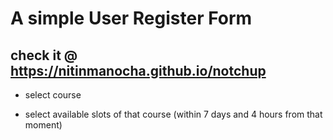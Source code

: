 # A simple User Register Form


## check it @ https://nitinmanocha.github.io/notchup


 - select course

 - select available slots of that course (within 7 days and 4 hours from that moment)



